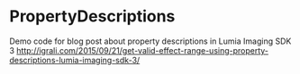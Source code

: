 # PropertyDescriptions
Demo code for blog post about property descriptions in Lumia Imaging SDK 3 http://igrali.com/2015/09/21/get-valid-effect-range-using-property-descriptions-lumia-imaging-sdk-3/
